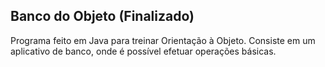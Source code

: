 ## Banco do Objeto (Finalizado)
Programa feito em Java para treinar Orientação à Objeto. Consiste em um aplicativo de banco, onde é possível efetuar operações básicas.
